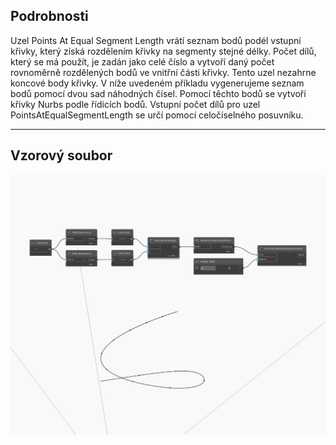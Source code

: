 ## Podrobnosti
Uzel Points At Equal Segment Length vrátí seznam bodů podél vstupní křivky, který získá rozdělením křivky na segmenty stejné délky. Počet dílů, který se má použít, je zadán jako celé číslo a vytvoří daný počet rovnoměrně rozdělených bodů ve vnitřní části křivky. Tento uzel nezahrne koncové body křivky. V níže uvedeném příkladu vygenerujeme seznam bodů pomocí dvou sad náhodných čísel. Pomocí těchto bodů se vytvoří křivky Nurbs podle řídicích bodů. Vstupní počet dílů pro uzel PointsAtEqualSegmentLength se určí pomocí celočíselného posuvníku.
___
## Vzorový soubor

![PointsAtEqualSegmentLength](./Autodesk.DesignScript.Geometry.Curve.PointsAtEqualSegmentLength_img.jpg)

